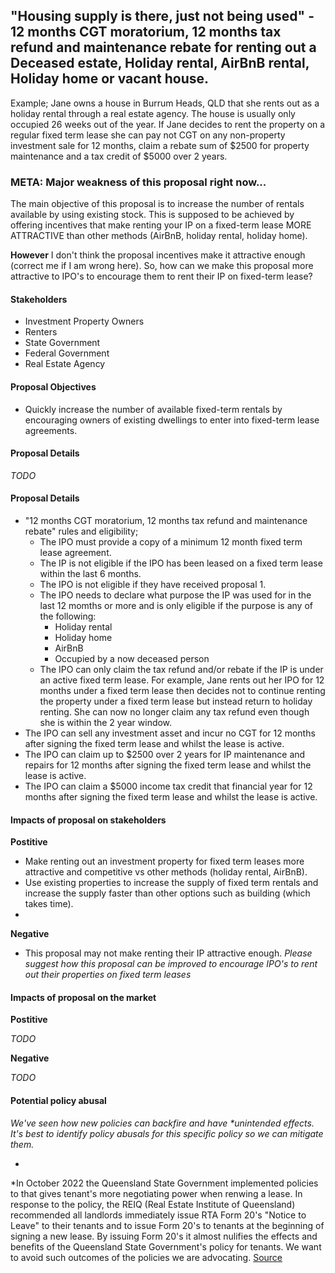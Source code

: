 ## "Housing supply is there, just not being used" - 12 months CGT moratorium, 12 months tax refund and maintenance rebate for renting out a Deceased estate, Holiday rental, AirBnB rental, Holiday home or vacant house.


Example; Jane owns a house in Burrum Heads, QLD that she rents out as a holiday rental through a real estate agency. The house is usually only occupied 26 weeks out of the year. If Jane decides to rent the property on a regular fixed term lease she can pay not CGT on any non-property investment sale for 12 months, claim a rebate sum of $2500 for property maintenance and a tax credit of $5000 over 2 years.

### META: Major weakness of this proposal right now...

The main objective of this proposal is to increase the number of rentals available by using existing stock. This is supposed to be achieved by offering incentives that make renting your IP on a fixed-term lease MORE ATTRACTIVE than other methods (AirBnB, holiday rental, holiday home).

**However** I don't think the proposal incentives make it attractive enough (correct me if I am wrong here). So, how can we make this proposal more attractive to IPO's to encourage them to rent their IP on fixed-term lease?


#### Stakeholders

- Investment Property Owners
- Renters
- State Government
- Federal Government
- Real Estate Agency


#### Proposal Objectives

- Quickly increase the number of available fixed-term rentals by encouraging owners of existing dwellings to enter into fixed-term lease agreements.


#### Proposal Details

*TODO*





#### Proposal Details

- "12 months CGT moratorium, 12 months tax refund and maintenance rebate" rules and eligibility;
	- The IPO must provide a copy of a minimum 12 month fixed term lease agreement.
	- The IP is not eligible if the IPO has been leased on a fixed term lease within the last 6 months.
	- The IPO is not eligible if they have received proposal 1.
	- The IPO needs to declare what purpose the IP was used for in the last 12 momths or more and is only eligible if the purpose is any of the following:
		- Holiday rental
		- Holiday home
		- AirBnB
		- Occupied by a now deceased person
	- The IPO can only claim the tax refund and/or rebate if the IP is under an active fixed term lease. For example, Jane rents out her IPO for 12 months under a fixed term lease then decides not to continue renting the property under a fixed term lease but instead return to holiday renting. She can now no longer claim any tax refund even though she is within the 2 year window.
- The IPO can sell any investment asset and incur no CGT for 12 months after signing the fixed term lease and whilst the lease is active.
- The IPO can claim up to $2500 over 2 years for IP maintenance and repairs for 12 months after signing the fixed term lease and whilst the lease is active. 
- The IPO can claim a $5000 income tax credit that financial year for 12 months after signing the fixed term lease and whilst the lease is active. 


#### Impacts of proposal on stakeholders

**Postitive**

- Make renting out an investment property for fixed term leases more attractive and competitive vs other methods (holiday rental, AirBnB).
- Use existing properties to increase the supply of fixed term rentals and increase the supply faster than other options such as building (which takes time).
- 

**Negative**

- This proposal may not make renting their IP attractive enough. *Please suggest how this proposal can be improved to encourage IPO's to rent out their properties on fixed term leases*


#### Impacts of proposal on the market

**Postitive**

*TODO*

**Negative**

*TODO*


#### Potential policy abusal

*We've seen how new policies can backfire and have \*unintended effects. It's best to identify policy abusals for this specific policy so we can mitigate them.*

- 

\*In October 2022 the Queensland State Government implemented policies to that gives tenant's more negotiating power when renwing a lease. In response to the policy, the REIQ (Real Estate Institute of Queensland) recommended all landlords immediately issue RTA Form 20's "Notice to Leave" to their tenants and to issue Form 20's to tenants at the beginning of signing a new lease. By issuing Form 20's it almost nulifies the effects and benefits of the Queensland State Government's policy for tenants. We want to avoid such outcomes of the policies we are advocating. [Source](https://www.reiq.com/articles/notices-to-leave-and-instructions-from-lessor-clients/)